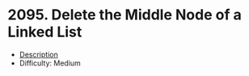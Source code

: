 # 2095. Delete the Middle Node of a Linked List

- [Description](https://leetcode.com/problems/delete-the-middle-node-of-a-linked-list/)
- Difficulty: Medium
